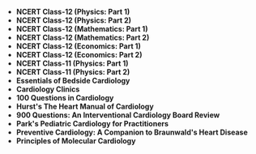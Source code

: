 <ul>
 <li><b><a target="_blank" href="https://github.com/manjunath5496/Cardiology-Books/blob/master/dio(1).pdf" style="text-decoration:none;">NCERT Class-12 (Physics: Part 1)</a></b></li>
  
<li><b><a target="_blank" href="https://github.com/manjunath5496/Cardiology-Books/blob/master/dio(2).pdf" style="text-decoration:none;">NCERT Class-12 (Physics: Part 2)</a></b></li>  
  
<li><b><a target="_blank" href="https://github.com/manjunath5496/Cardiology-Books/blob/master/dio(3).pdf" style="text-decoration:none;"> NCERT Class-12 (Mathematics: Part 1)</a></b></li>

 
<li><b><a target="_blank" href="https://github.com/manjunath5496/Cardiology-Books/blob/master/dio(4).pdf" style="text-decoration:none;">NCERT Class-12 (Mathematics: Part 2)</a></b></li>
                               
  <li><b><a target="_blank" href="https://github.com/manjunath5496/Cardiology-Books/blob/master/dio(5).pdf" style="text-decoration:none;">  NCERT Class-12 (Economics: Part 1)  </a></b></li>   

 <li><b><a target="_blank" href="https://github.com/manjunath5496/Cardiology-Books/blob/master/dio(6).pdf" style="text-decoration:none;">NCERT Class-12 (Economics: Part 2) </a></b></li>
 
  <li><b><a target="_blank" href="https://github.com/manjunath5496/Cardiology-Books/blob/master/dio(7).pdf" style="text-decoration:none;">NCERT Class-11 (Physics: Part 1)   </a></b></li>   

 
<li><b><a target="_blank" href="https://github.com/manjunath5496/Cardiology-Books/blob/master/dio(8).pdf" style="text-decoration:none;">NCERT Class-11 (Physics: Part 2)</a></b></li>
                               
  <li><b><a target="_blank" href="https://github.com/manjunath5496/Cardiology-Books/blob/master/dio(9).pdf" style="text-decoration:none;"> Essentials of Bedside Cardiology  </a></b></li>   

 <li><b><a target="_blank" href="https://github.com/manjunath5496/Cardiology-Books/blob/master/dio(10).pdf" style="text-decoration:none;">Cardiology Clinics</a></b></li>
 
  <li><b><a target="_blank" href="https://github.com/manjunath5496/Cardiology-Books/blob/master/dio(11).pdf" style="text-decoration:none;">100 Questions in Cardiology  </a></b></li> 
  
                                 
  <li><b><a target="_blank" href="https://github.com/manjunath5496/Cardiology-Books/blob/master/dio(12).rar" style="text-decoration:none;"> Hurst's The Heart Manual of Cardiology  </a></b></li>   

 <li><b><a target="_blank" href="https://github.com/manjunath5496/Cardiology-Books/blob/master/dio(13).pdf" style="text-decoration:none;">900 Questions: An Interventional Cardiology Board Review</a></b></li>
 
  <li><b><a target="_blank" href="https://github.com/manjunath5496/Cardiology-Books/blob/master/dio(14).rar" style="text-decoration:none;">Park's Pediatric Cardiology for Practitioners  </a></b></li> 
  
<li><b><a target="_blank" href="https://github.com/manjunath5496/Cardiology-Books/blob/master/dio(15).pdf" style="text-decoration:none;"> Preventive Cardiology: A Companion to Braunwald's Heart Disease  </a></b></li>   

 <li><b><a target="_blank" href="https://github.com/manjunath5496/Cardiology-Books/blob/master/dio(16).pdf" style="text-decoration:none;">Principles of Molecular Cardiology</a></b></li>
  
  
  
  
  
  
 
               
 </ul>
